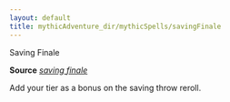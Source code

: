```yaml
---
layout: default
title: mythicAdventure_dir/mythicSpells/savingFinale
---
```

Saving Finale

**Source** [_saving finale_](advance_dir/spells/savingFinale#_saving-finale)

Add your tier as a bonus on the saving throw reroll.

